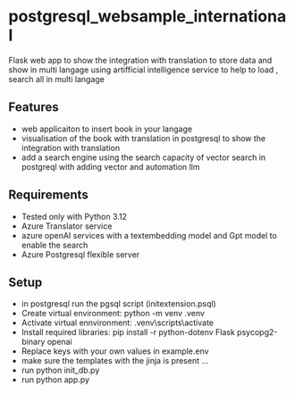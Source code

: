 # postgresql_websample_international
Flask web app to show the integration with translation to store data and show in multi langage using artifficial intelligence service to help to load , search all in multi langage 


## Features
- web applicaiton to insert book in your langage 
- visualisation of the book with translation in postgresql to show the integration with translation
- add a search engine using the search capacity of vector search in postgreql with adding vector and automation llm 


## Requirements
- Tested only with Python 3.12
- Azure Translator service
- azure openAI services with a textembedding model and Gpt model to enable the search 
- Azure Postgresql flexible server


## Setup

- in postgresql run the pgsql script (initextension.psql)
- Create virtual environment: python -m venv .venv
- Activate virtual ennvironment: .venv\scripts\activate
- Install required libraries: pip install -r python-dotenv Flask psycopg2-binary openai
- Replace keys with your own values in example.env
- make sure the templates with the jinja is present ... 
- run python init_db.py
- run python app.py
